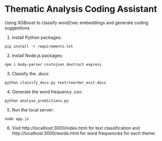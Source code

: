 # Thematic Analysis Coding Assistant

Using XGBoost to classify word2vec embeddings and generate coding suggestions.

1) Install Python packages:
```
pip install -r requirements.txt
```
2) Install Node.js packages:
```
npm i body-parser csvtojson doxtract express
```
3) Classify the .docx:
```
python classify_docx.py text/reorder_exit.docx
```
4) Generate the word frequency .csv:
```
python analyse_predictions.py
```
5) Run the local server:
```
node app.js
```
6) Visit http://localhost:3000/index.html for text classification and http://localhost:3000/words.html for word frequencies for each theme.

